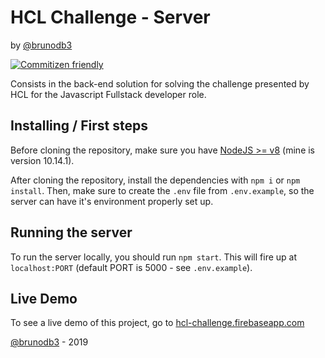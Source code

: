 # HCL Challenge - Server

by [@brunodb3](https://github.com/brunodb3)

[![Commitizen friendly](https://img.shields.io/badge/commitizen-friendly-brightgreen.svg)](http://commitizen.github.io/cz-cli/)

Consists in the back-end solution for solving the challenge presented by HCL for the Javascript Fullstack developer role.

## Installing / First steps

Before cloning the repository, make sure you have [NodeJS >= v8](https://nodejs.org/en/) (mine is version 10.14.1).

After cloning the repository, install the dependencies with `npm i` or `npm install`. Then, make sure to create the `.env` file from `.env.example`, so the server can have it's environment properly set up.

## Running the server

To run the server locally, you should run `npm start`. This will fire up at `localhost:PORT` (default PORT is 5000 - see `.env.example`).

## Live Demo

To see a live demo of this project, go to [hcl-challenge.firebaseapp.com](https://hcl-challenge.firebaseapp.com)

[@brunodb3](https://github.com/brunodb3) - 2019
